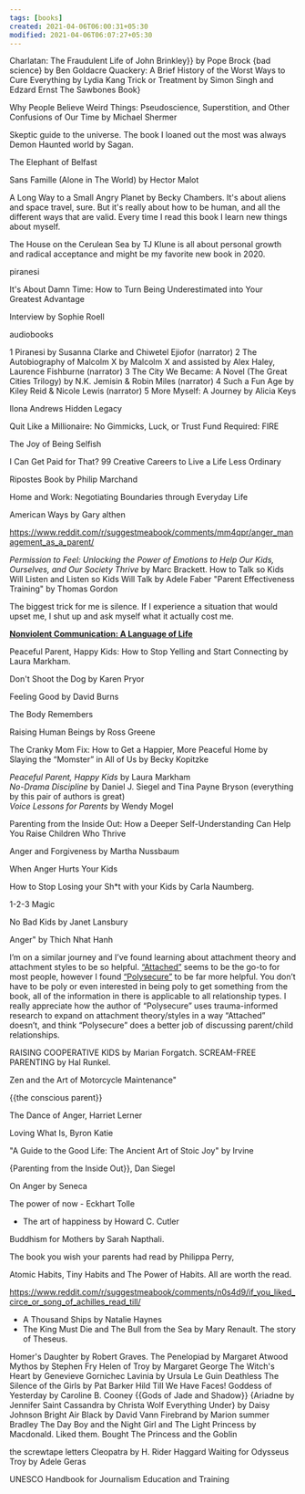 ```yaml
---
tags: [books]
created: 2021-04-06T06:00:31+05:30
modified: 2021-04-06T06:07:27+05:30
---
```


Charlatan: The Fraudulent Life of John Brinkley}} by Pope Brock
{bad science} by Ben Goldacre
Quackery: A Brief History of the Worst Ways to Cure Everything by Lydia Kang
Trick or Treatment by Simon Singh and Edzard Ernst
The Sawbones Book}

Why People Believe Weird Things: Pseudoscience, Superstition, and Other Confusions of Our Time by Michael Shermer

Skeptic guide to the universe. The book I loaned out the most was always Demon Haunted world by Sagan. 

The Elephant of Belfast

Sans Famille (Alone in The World) by Hector Malot

A Long Way to a Small Angry Planet by Becky Chambers. It's about aliens and space travel, sure. But it's really about how to be human, and all the different ways that are valid. Every time I read this book I learn new things about myself.

The House on the Cerulean Sea by TJ Klune is all about personal growth and radical acceptance and might be my favorite new book in 2020.

piranesi

It's About Damn Time: How to Turn Being Underestimated into Your Greatest Advantage

Interview by Sophie Roell

audiobooks

1 Piranesi by Susanna Clarke and Chiwetel Ejiofor (narrator)
2 The Autobiography of Malcolm X by Malcolm X and assisted by Alex Haley, Laurence Fishburne (narrator)
3 The City We Became: A Novel (The Great Cities Trilogy) by N.K. Jemisin & Robin Miles (narrator)
4 Such a Fun Age by Kiley Reid & Nicole Lewis (narrator)
5 More Myself: A Journey by Alicia Keys

Ilona Andrews Hidden Legacy 

Quit Like a Millionaire: No Gimmicks, Luck, or Trust Fund Required: FIRE

The Joy of Being Selfish


I Can Get Paid for That? 99 Creative Careers to Live a Life Less Ordinary

Ripostes
Book by Philip Marchand

Home and Work: Negotiating Boundaries through Everyday Life

American Ways by Gary althen

https://www.reddit.com/r/suggestmeabook/comments/mm4qpr/anger_management_as_a_parent/

_Permission to Feel: Unlocking the Power of Emotions to Help Our Kids, Ourselves, and Our Society Thrive_ by Marc Brackett.
How to Talk so Kids Will Listen and Listen so Kids Will Talk by Adele Faber
 "Parent Effectiveness Training" by Thomas Gordon
 
 
 The biggest trick for me is silence. If I experience a situation that would upset me, I shut up and ask myself what it actually cost me.
 
 [**Nonviolent Communication: A Language of Life**](https://www.goodreads.com/book/show/71730.Nonviolent_Communication)
 
 Peaceful Parent, Happy Kids: How to Stop Yelling and Start Connecting by Laura Markham.
 
 Don't Shoot the Dog by Karen Pryor
 
 Feeling Good by David Burns
 
 The Body Remembers
 
 Raising Human Beings by Ross Greene
 
 The Cranky Mom Fix: How to Get a Happier, More Peaceful Home by Slaying the “Momster” in All of Us by Becky Kopitzke
 
 _Peaceful Parent, Happy Kids_ by Laura Markham  
_No-Drama Discipline_ by Daniel J. Siegel and Tina Payne Bryson (everything by this pair of authors is great)  
_Voice Lessons for Parents_ by Wendy Mogel

Parenting from the Inside Out: How a Deeper Self-Understanding Can Help You Raise Children Who Thrive

Anger and Forgiveness by Martha Nussbaum

When Anger Hurts Your Kids

How to Stop Losing your Sh\*t with your Kids by Carla Naumberg.

1-2-3 Magic

No Bad Kids by Janet Lansbury

Anger" by Thich Nhat Hanh

I’m on a similar journey and I’ve found learning about attachment theory and attachment styles to be so helpful. [“Attached”](https://www.goodreads.com/book/show/9547888) seems to be the go-to for most people, however I found [“Polysecure”](https://www.goodreads.com/book/show/52569124) to be far more helpful. You don’t have to be poly or even interested in being poly to get something from the book, all of the information in there is applicable to all relationship types. I really appreciate how the author of “Polysecure” uses trauma-informed research to expand on attachment theory/styles in a way “Attached” doesn’t, and think “Polysecure” does a better job of discussing parent/child relationships.

RAISING COOPERATIVE KIDS by Marian Forgatch. SCREAM-FREE PARENTING by Hal Runkel.

Zen and the Art of Motorcycle Maintenance"

{{the conscious parent}}

The Dance of Anger, Harriet Lerner

Loving What Is, Byron Katie

"A Guide to the Good Life: The Ancient Art of Stoic Joy" by Irvine

 {Parenting from the Inside Out}}, Dan Siegel
 
 On Anger by Seneca
 
 The power of now - Eckhart Tolle
 
 -   The art of happiness by Howard C. Cutler

Buddhism for Mothers by Sarah Napthali.

The book you wish your parents had read by Philippa Perry,

Atomic Habits, Tiny Habits and The Power of Habits. All are worth the read. 

https://www.reddit.com/r/suggestmeabook/comments/n0s4d9/if_you_liked_circe_or_song_of_achilles_read_till/

- A Thousand Ships by Natalie Haynes
- The King Must Die and The Bull from the Sea by Mary Renault. The story of Theseus.

Homer's Daughter by Robert Graves.
The Penelopiad by Margaret Atwood
Mythos by Stephen Fry
 Helen of Troy by Margaret George
 The Witch's Heart by Genevieve Gornichec
 Lavinia by Ursula Le Guin
 Deathless 
 The Silence of the Girls by Pat Barker
 Hild
 Till We Have Faces!
 Goddess of Yesterday by Caroline B. Cooney
 {{Gods of Jade and Shadow}}
 {Ariadne by Jennifer Saint
 Cassandra by Christa Wolf
 Everything Under} by Daisy Johnson
 Bright Air Black by David Vann
 Firebrand by Marion summer Bradley
 The Day Boy and the Night Girl and The Light Princess by Macdonald. Liked them. Bought The Princess and the Goblin
 
 the screwtape letters
 Cleopatra by H. Rider Haggard
 Waiting for Odysseus
  Troy by Adele Geras
  
  UNESCO Handbook for Journalism Education and Training